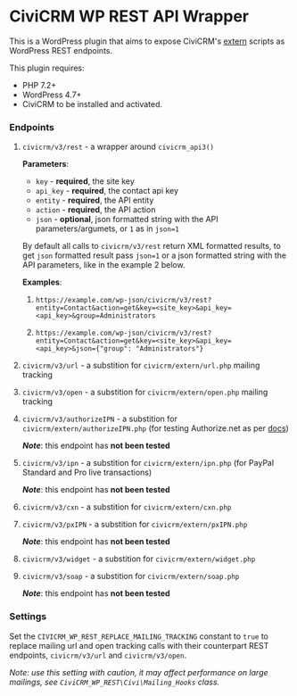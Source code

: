 # CiviCRM WP REST API Wrapper

This is a WordPress plugin that aims to expose CiviCRM's [extern](https://github.com/civicrm/civicrm-core/tree/master/extern) scripts as WordPress REST endpoints.

This plugin requires:

-   PHP 7.2+
-   WordPress 4.7+
-   CiviCRM to be installed and activated.

### Endpoints

1. `civicrm/v3/rest` - a wrapper around `civicrm_api3()`

    **Parameters**:

    - `key` - **required**, the site key
    - `api_key` - **required**, the contact api key
    - `entity` - **required**, the API entity
    - `action` - **required**, the API action
    - `json` - **optional**, json formatted string with the API parameters/argumets, or `1` as in `json=1`

    By default all calls to `civicrm/v3/rest` return XML formatted results, to get `json` formatted result pass `json=1` or a json formatted string with the API parameters, like in the example 2 below.

    **Examples**:

    1. `https://example.com/wp-json/civicrm/v3/rest?entity=Contact&action=get&key=<site_key>&api_key=<api_key>&group=Administrators`

    2. `https://example.com/wp-json/civicrm/v3/rest?entity=Contact&action=get&key=<site_key>&api_key=<api_key>&json={"group": "Administrators"}`

2. `civicrm/v3/url` - a substition for `civicrm/extern/url.php` mailing tracking

3. `civicrm/v3/open` - a substition for `civicrm/extern/open.php` mailing tracking

4. `civicrm/v3/authorizeIPN` - a substition for `civicrm/extern/authorizeIPN.php` (for testing Authorize.net as per [docs](https://docs.civicrm.org/sysadmin/en/latest/setup/payment-processors/authorize-net/#shell-script-testing-method))

    **_Note_**: this endpoint has **not been tested**

5. `civicrm/v3/ipn` - a substition for `civicrm/extern/ipn.php` (for PayPal Standard and Pro live transactions)

    **_Note_**: this endpoint has **not been tested**

6. `civicrm/v3/cxn` - a substition for `civicrm/extern/cxn.php`

7. `civicrm/v3/pxIPN` - a substition for `civicrm/extern/pxIPN.php`

    **_Note_**: this endpoint has **not been tested**

8. `civicrm/v3/widget` - a substition for `civicrm/extern/widget.php`

9. `civicrm/v3/soap` - a substition for `civicrm/extern/soap.php`

    **_Note_**: this endpoint has **not been tested**

### Settings

Set the `CIVICRM_WP_REST_REPLACE_MAILING_TRACKING` constant to `true` to replace mailing url and open tracking calls with their counterpart REST endpoints, `civicrm/v3/url` and `civicrm/v3/open`.

_Note: use this setting with caution, it may affect performance on large mailings, see `CiviCRM_WP_REST\Civi\Mailing_Hooks` class._
